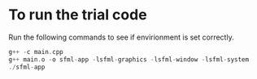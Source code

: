 # To run the trial code 
Run the following commands to see if envirionment is set correctly.

```c++
g++ -c main.cpp
g++ main.o -o sfml-app -lsfml-graphics -lsfml-window -lsfml-system
./sfml-app
```

